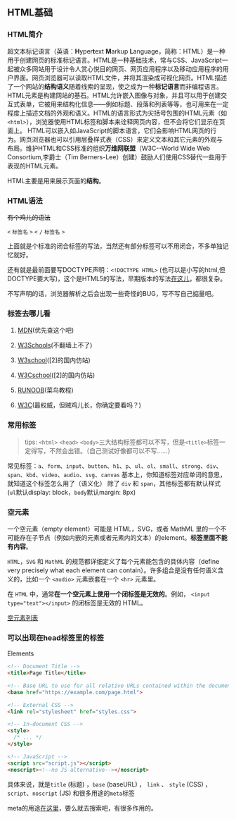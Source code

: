 HTML基础
----

### HTML简介 ###
超文本标记语言（英语：**H**yper**t**ext **M**arkup **L**anguage，简称：HTML）是一种用于创建网页的标准标记语言。HTML是一种基础技术，常与CSS、JavaScript一起被众多网站用于设计令人赏心悦目的网页、网页应用程序以及移动应用程序的用户界面。网页浏览器可以读取HTML文件，并将其渲染成可视化网页。HTML描述了一个网站的**结构语义**随着线索的呈现，使之成为一种**标记语言**而非编程语言。
HTML元素是构建网站的基石。HTML允许嵌入图像与对象，并且可以用于创建交互式表单，它被用来结构化信息——例如标题、段落和列表等等，也可用来在一定程度上描述文档的外观和语义。HTML的语言形式为尖括号包围的HTML元素（如`<html>`），浏览器使用HTML标签和脚本来诠释网页内容，但不会将它们显示在页面上。
HTML可以嵌入如JavaScript的脚本语言，它们会影响HTML网页的行为。网页浏览器也可以引用层叠样式表（CSS）来定义文本和其它元素的外观与布局。维护HTML和CSS标准的组织**万维网联盟**（W3C--World Wide Web Consortium,李爵士（Tim Berners-Lee）创建）鼓励人们使用CSS替代一些用于表现的HTML元素。

HTML主要是用来展示页面的**结构**。

### HTML语法 ###

~~有个鸡儿的语法~~

`<` `标签名` `>` `<` `/` `标签名` `>`

上面就是个标准的闭合标签的写法，当然还有部分标签可以不用闭合，不多单独记忆就好。

还有就是最前面要写DOCTYPE声明：`<!DOCTYPE HTML>` (也可以是小写的html,但DOCTYPE要大写)，这个是HTML5的写法，早期版本的写法[在这儿](https://www.w3.org/QA/2002/04/valid-dtd-list.html)，都很复杂。

不写声明的话，浏览器解析之后会出现一些奇怪的BUG，写不写自己掂量吧。

### 标签去哪儿看 ###

1. [MDN](https://developer.mozilla.org/zh-CN/docs/Web/HTML/Element)(优先查这个吧)

2. [W3Schools](https://www.w3schools.com/default.asp)(不翻墙上不了)

3. [W3school](http://www.w3school.com.cn/)([2]的国内仿站)

4. [W3Cschool](https://www.w3cschool.cn/)([2]的国内仿站)

5. [RUNOOB](http://www.runoob.com/)(菜鸟教程)

6. [W3C](https://www.w3.org/html/ig/zh/wiki/HTML5)(最权威，但贼鸡儿长，你确定要看吗？)

### 常用标签 ###

> tips: `<html>` `<head>` `<body>`三大结构标签都可以不写，但是`<title>`标签一定得写，不然会出错。（自己测试好像都可以不写......）

常见标签：`a`、`form`、`input`、`button`、`h1`、`p`、`ul`、`ol`、`small`、`strong`、`div`、`span`、`kbd`、`video`、`audio`、`svg`、`canvas`
基本上，你知道标签对应单词的意思，就知道这个标签怎么用了（语义化）
除了 `div` 和 `span`，其他标签都有默认样式(`ul`默认display: block，`body`默认margin: 8px)

### 空元素 ###

一个空元素（empty element）可能是 HTML，SVG，或者 MathML 里的一个不可能存在子节点（例如内嵌的元素或者元素内的文本）的element。**标签里面不能有内容**。

`HTML`，`SVG` 和 `MathML` 的规范都详细定义了每个元素能包含的具体内容（define very precisely what each element can contain）。许多组合是没有任何语义含义的，比如一个 `<audio>` 元素嵌套在一个 `<hr>` 元素里。

在 `HTML` 中，通常**在一个空元素上使用一个闭标签是无效的**。例如， `<input type="text"></input>` 的闭标签是无效的 HTML。

[空元素列表](https://developer.mozilla.org/zh-CN/docs/Glossary/%E7%A9%BA%E5%85%83%E7%B4%A0)


### 可以出现在head标签里的标签 ###

Elements

```html
<!-- Document Title -->
<title>Page Title</title>

<!-- Base URL to use for all relative URLs contained within the document -->
<base href="https://example.com/page.html">

<!-- External CSS -->
<link rel="stylesheet" href="styles.css">

<!-- In-document CSS -->
<style>
  /* ... */
</style>

<!-- JavaScript -->
<script src="script.js"></script>
<noscript><!--no JS alternative--></noscript>
```

具体来说，就是`title` (标题) ，`base` (baseURL) ， `link` 、 `style` (CSS) ， `script`、`noscript` (JS) 和很多用途的`meta`标签

meta的用途[在这里](https://github.com/joshbuchea/HEAD#meta)，要么就去搜索吧，有很多作用的。
